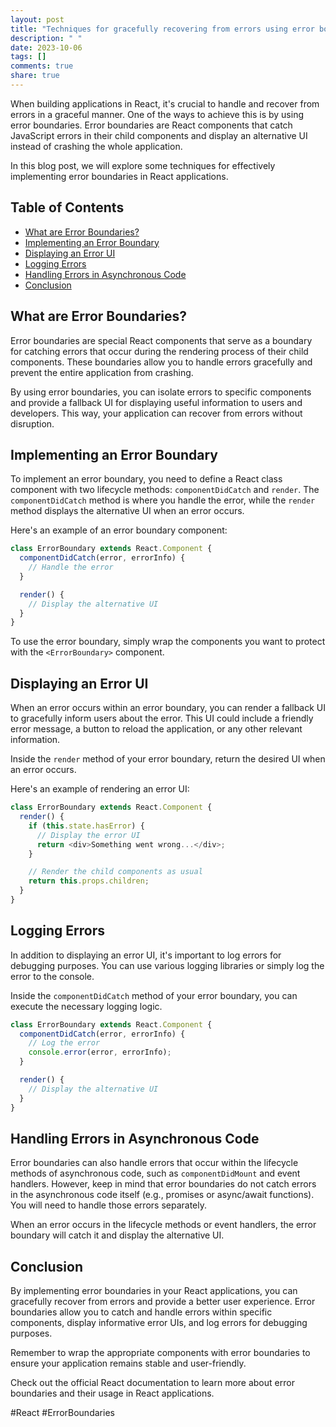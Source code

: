 ```yaml
---
layout: post
title: "Techniques for gracefully recovering from errors using error boundaries in React"
description: " "
date: 2023-10-06
tags: []
comments: true
share: true
---
```


When building applications in React, it's crucial to handle and recover from errors in a graceful manner. One of the ways to achieve this is by using error boundaries. Error boundaries are React components that catch JavaScript errors in their child components and display an alternative UI instead of crashing the whole application.

In this blog post, we will explore some techniques for effectively implementing error boundaries in React applications.

## Table of Contents
- [What are Error Boundaries?](#what-are-error-boundaries)
- [Implementing an Error Boundary](#implementing-an-error-boundary)
- [Displaying an Error UI](#displaying-an-error-ui)
- [Logging Errors](#logging-errors)
- [Handling Errors in Asynchronous Code](#handling-errors-in-asynchronous-code)
- [Conclusion](#conclusion)

## What are Error Boundaries?

Error boundaries are special React components that serve as a boundary for catching errors that occur during the rendering process of their child components. These boundaries allow you to handle errors gracefully and prevent the entire application from crashing.

By using error boundaries, you can isolate errors to specific components and provide a fallback UI for displaying useful information to users and developers. This way, your application can recover from errors without disruption.

## Implementing an Error Boundary

To implement an error boundary, you need to define a React class component with two lifecycle methods: `componentDidCatch` and `render`. The `componentDidCatch` method is where you handle the error, while the `render` method displays the alternative UI when an error occurs.

Here's an example of an error boundary component:

```javascript
class ErrorBoundary extends React.Component {
  componentDidCatch(error, errorInfo) {
    // Handle the error
  }

  render() {
    // Display the alternative UI
  }
}
```

To use the error boundary, simply wrap the components you want to protect with the `<ErrorBoundary>` component.

## Displaying an Error UI

When an error occurs within an error boundary, you can render a fallback UI to gracefully inform users about the error. This UI could include a friendly error message, a button to reload the application, or any other relevant information.

Inside the `render` method of your error boundary, return the desired UI when an error occurs.

Here's an example of rendering an error UI:

```javascript
class ErrorBoundary extends React.Component {
  render() {
    if (this.state.hasError) {
      // Display the error UI
      return <div>Something went wrong...</div>;
    }

    // Render the child components as usual
    return this.props.children;
  }
}
```

## Logging Errors

In addition to displaying an error UI, it's important to log errors for debugging purposes. You can use various logging libraries or simply log the error to the console.

Inside the `componentDidCatch` method of your error boundary, you can execute the necessary logging logic.

```javascript
class ErrorBoundary extends React.Component {
  componentDidCatch(error, errorInfo) {
    // Log the error
    console.error(error, errorInfo);
  }

  render() {
    // Display the alternative UI
  }
}
```

## Handling Errors in Asynchronous Code

Error boundaries can also handle errors that occur within the lifecycle methods of asynchronous code, such as `componentDidMount` and event handlers. However, keep in mind that error boundaries do not catch errors in the asynchronous code itself (e.g., promises or async/await functions). You will need to handle those errors separately.

When an error occurs in the lifecycle methods or event handlers, the error boundary will catch it and display the alternative UI.

## Conclusion

By implementing error boundaries in your React applications, you can gracefully recover from errors and provide a better user experience. Error boundaries allow you to catch and handle errors within specific components, display informative error UIs, and log errors for debugging purposes.

Remember to wrap the appropriate components with error boundaries to ensure your application remains stable and user-friendly.

Check out the official React documentation to learn more about error boundaries and their usage in React applications.

#React #ErrorBoundaries